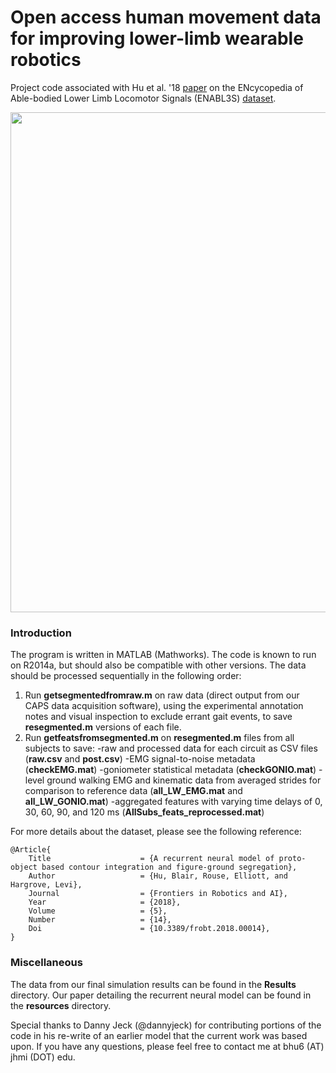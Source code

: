 # Open access human movement data for improving lower-limb wearable robotics
Project code associated with Hu et al. '18 [paper](https://doi.org/10.3389/frobt.2018.00014) on the ENcycopedia of Able-bodied Lower Limb Locomotor Signals (ENABL3S) [dataset](https://doi.org/10.6084/m9.figshare.5362627). 

<p align="center">
  <img style="float: center;" src="http://blair-hu.github.io/img/OpenSourceDataset1.jpg" width="800">
</p>

### Introduction
The program is written in MATLAB (Mathworks). The code is known to run on R2014a, but should also be compatible with other versions. The data should be processed sequentially in the following order: 

1. Run **getsegmentedfromraw.m** on raw data (direct output from our CAPS data acquisition software), using the experimental annotation notes and visual inspection to exclude errant gait events, to save **resegmented.m** versions of each file.
2. Run **getfeatsfromsegmented.m** on **resegmented.m** files from all subjects to save:
-raw and processed data for each circuit as CSV files (**raw.csv** and **post.csv**)
-EMG signal-to-noise metadata (**checkEMG.mat**)
-goniometer statistical metadata (**checkGONIO.mat**)
-level ground walking EMG and kinematic data from averaged strides for comparison to reference data (**all_LW_EMG.mat** and **all_LW_GONIO.mat**)
-aggregated features with varying time delays of 0, 30, 60, 90, and 120 ms (**AllSubs_feats_reprocessed.mat**)

For more details about the dataset, please see the following reference:

    @Article{
        Title                    = {A recurrent neural model of proto-object based contour integration and figure-ground segregation},
        Author                   = {Hu, Blair, Rouse, Elliott, and Hargrove, Levi},
        Journal                  = {Frontiers in Robotics and AI},
        Year                     = {2018},
        Volume                   = {5},
        Number                   = {14},
        Doi                      = {10.3389/frobt.2018.00014},
    }

### Miscellaneous

The data from our final simulation results can be found in the **Results** directory. Our paper detailing the recurrent neural model can be found in the **resources** directory.

Special thanks to Danny Jeck (@dannyjeck) for contributing portions of the code in his re-write of an earlier model that the current work was based upon. If you have any questions, please feel free to contact me at bhu6 (AT) jhmi (DOT) edu.
